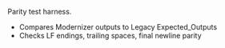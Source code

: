 Parity test harness.
 - Compares Modernizer outputs to Legacy Expected_Outputs
 - Checks LF endings, trailing spaces, final newline parity


